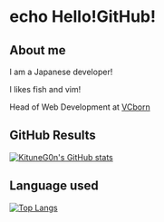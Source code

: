 # echo Hello!GitHub!

## About me

I am a Japanese developer!

I likes fish and vim!

Head of Web Development at [VCborn](https://vcborn.com)

## GitHub Results

[![KituneG0n's GitHub stats](https://github-readme-stats.vercel.app/api?username=KituneG0n&theme=radical)](https://github.com/anuraghazra/github-readme-stats)

## Language used

[![Top Langs](https://github-readme-stats.vercel.app/api/top-langs/?username=KituneG0n&layout=compact)](https://github.com/anuraghazra/github-readme-stats)



